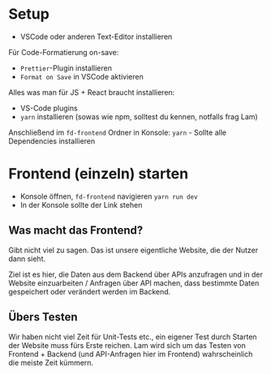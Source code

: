 # Setup

- VSCode oder anderen Text-Editor installieren

Für Code-Formatierung on-save:

- `Prettier`-Plugin installieren
- `Format on Save` in VSCode aktivieren

Alles was man für JS + React braucht installieren:

- VS-Code plugins
- `yarn` installieren (sowas wie npm, solltest du kennen, notfalls frag Lam)

Anschließend im `fd-frontend` Ordner in Konsole:
`yarn` - Sollte alle Dependencies installieren

# Frontend (einzeln) starten

- Konsole öffnen, `fd-frontend` navigieren
  `yarn run dev`
- In der Konsole sollte der Link stehen

## Was macht das Frontend?

Gibt nicht viel zu sagen. Das ist unsere eigentliche Website, die der Nutzer dann sieht.

Ziel ist es hier, die Daten aus dem Backend über APIs anzufragen und in der Website einzuarbeiten / Anfragen über API machen, dass bestimmte Daten gespeichert oder verändert werden im Backend.

## Übers Testen

Wir haben nicht viel Zeit für Unit-Tests etc., ein eigener Test durch Starten der Website muss fürs Erste reichen.
Lam wird sich um das Testen von Frontend + Backend (und API-Anfragen hier im Frontend) wahrscheinlich die meiste Zeit kümmern.
